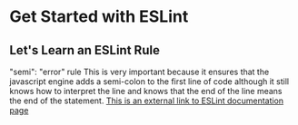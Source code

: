 # Get Started with ESLint
## Let's Learn an ESLint Rule

"semi": "error" rule
This is very important because it ensures that the javascript engine adds a semi-colon to the first line of code although it still knows how to interpret the line and knows that the end of the line means the end of the statement.
[This is an external link to ESLint documentation page](https://eslint.org/docs/latest/user-guide/getting-started)
